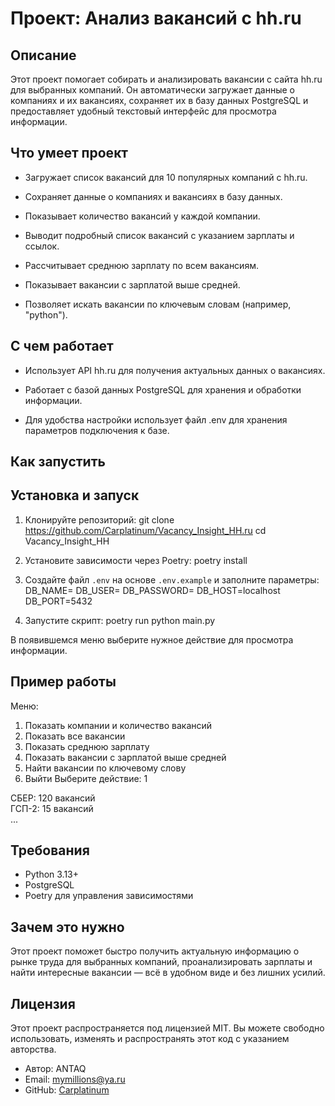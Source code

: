 # Проект: Анализ вакансий с hh.ru
## Описание
Этот проект помогает собирать и анализировать вакансии с сайта hh.ru для выбранных компаний. Он автоматически загружает данные о компаниях и их вакансиях, сохраняет их в базу данных PostgreSQL и предоставляет удобный текстовый интерфейс для просмотра информации.

## Что умеет проект
* Загружает список вакансий для 10 популярных компаний с hh.ru.

* Сохраняет данные о компаниях и вакансиях в базу данных.

* Показывает количество вакансий у каждой компании.

* Выводит подробный список вакансий с указанием зарплаты и ссылок.

* Рассчитывает среднюю зарплату по всем вакансиям.

* Показывает вакансии с зарплатой выше средней.

* Позволяет искать вакансии по ключевым словам (например, "python").

## С чем работает
* Использует API hh.ru для получения актуальных данных о вакансиях.

* Работает с базой данных PostgreSQL для хранения и обработки информации.

* Для удобства настройки использует файл .env для хранения параметров подключения к базе.

## Как запустить
## Установка и запуск

1. Клонируйте репозиторий:
git clone https://github.com/Carplatinum/Vacancy_Insight_HH.ru
cd Vacancy_Insight_HH

2. Установите зависимости через Poetry:
poetry install

3. Создайте файл `.env` на основе `.env.example` и заполните параметры:
DB_NAME=
DB_USER=
DB_PASSWORD=
DB_HOST=localhost
DB_PORT=5432

4. Запустите скрипт:
poetry run python main.py

В появившемся меню выберите нужное действие для просмотра информации.

## Пример работы
Меню:
1. Показать компании и количество вакансий
2. Показать все вакансии
3. Показать среднюю зарплату
4. Показать вакансии с зарплатой выше средней
5. Найти вакансии по ключевому слову
0. Выйти
Выберите действие: 1

СБЕР: 120 вакансий  
ГСП-2: 15 вакансий  
...  

## Требования
- Python 3.13+
- PostgreSQL
- Poetry для управления зависимостями

## Зачем это нужно
Этот проект поможет быстро получить актуальную информацию о рынке труда для выбранных компаний, проанализировать зарплаты и найти интересные вакансии — всё в удобном виде и без лишних усилий.

## Лицензия
Этот проект распространяется под лицензией MIT.
Вы можете свободно использовать, изменять и распространять этот код с указанием авторства.

- Автор: ANTAQ  
- Email: mymillions@ya.ru  
- GitHub: [Carplatinum](https://github.com/Carplatinum)
